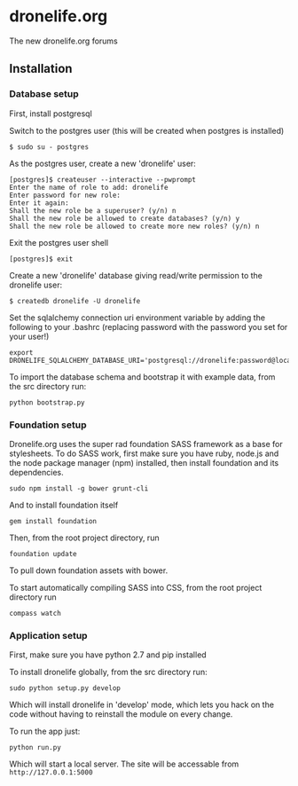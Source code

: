 # dronelife.org

The new dronelife.org forums

## Installation

### Database setup

First, install postgresql
    
Switch to the postgres user (this will be created when postgres is installed)

    $ sudo su - postgres

As the postgres user, create a new 'dronelife' user:

    [postgres]$ createuser --interactive --pwprompt
    Enter the name of role to add: dronelife
    Enter password for new role:
    Enter it again:
    Shall the new role be a superuser? (y/n) n
    Shall the new role be allowed to create databases? (y/n) y
    Shall the new role be allowed to create more new roles? (y/n) n

Exit the postgres user shell

    [postgres]$ exit

Create a new 'dronelife' database giving read/write permission to the dronelife user:

    $ createdb dronelife -U dronelife

Set the sqlalchemy connection uri environment variable by adding the following to your .bashrc (replacing password with the password you set for your user!)

    export DRONELIFE_SQLALCHEMY_DATABASE_URI='postgresql://dronelife:password@localhost/dronelife'
    
To import the database schema and bootstrap it with example data, from the src directory run:

    python bootstrap.py

### Foundation setup

Dronelife.org uses the super rad foundation SASS framework as a base for stylesheets. To do SASS work, first make sure you have 
ruby, node.js and the node package manager (npm) installed, then install foundation and its dependencies.

    sudo npm install -g bower grunt-cli

And to install foundation itself

    gem install foundation

Then, from the root project directory, run

    foundation update

To pull down foundation assets with bower.

To start automatically compiling SASS into CSS, from the root project directory run

    compass watch

### Application setup

First, make sure you have python 2.7 and pip installed

To install dronelife globally, from the src directory run:

    sudo python setup.py develop

Which will install dronelife in 'develop' mode, which lets you hack on the code without having to reinstall the module on every change.

To run the app just:

    python run.py

Which will start a local server. The site will be accessable from `http://127.0.0.1:5000`

